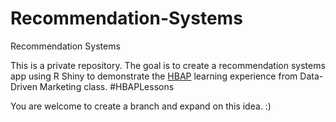 # Recommendation-Systems
Recommendation Systems

This is a private repository. The goal is to create a recommendation systems app using R Shiny to demonstrate the [HBAP](https://analytics.hbs.edu/) learning experience from Data-Driven Marketing class. #HBAPLessons

You are welcome to create a branch and expand on this idea. :)
